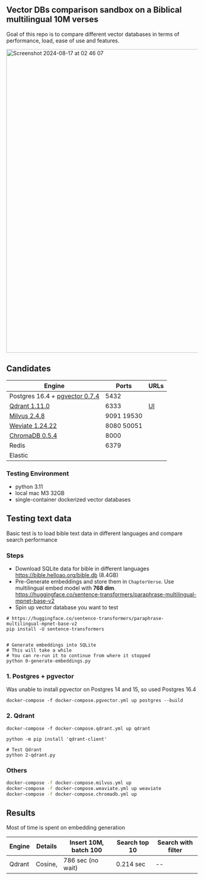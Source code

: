 ## Vector DBs comparison sandbox on a Biblical multilingual 10M verses

Goal of this repo is to compare different vector databases in terms of performance, load,
ease of use and features.

<img width="800" alt="Screenshot 2024-08-17 at 02 46 07" src="https://github.com/user-attachments/assets/29068c19-1a2c-41ab-a15f-a0eeb92d3a2a">


## Candidates

| Engine                                                                 | Ports      | URLs                                                 
|------------------------------------------------------------------------|------------|----------------------------------------------------|
| Postgres 16.4 + [pgvector 0.7.4](https://github.com/pgvector/pgvector) | 5432       |
| [Qdrant 1.11.0](https://github.com/qdrant/qdrant)                      | 6333       | [UI](http://localhost:6333/dashboard#/collections) |
| [Milvus 2.4.8](https://github.com/milvus-io/milvus)                    | 9091 19530 |
| [Weviate 1.24.22](https://github.com/weaviate/weaviate)                | 8080 50051 |
| [ChromaDB 0.5.4](https://github.com/chroma-core/chroma)                | 8000       |
| Redis                                                                  | 6379       |
| Elastic                                                                |            |

### Testing Environment

- python 3.11
- local mac M3 32GB
- single-container dockerized vector databases


## Testing text data

Basic test is to load bible text data in different languages and compare search performance

### Steps
- Download SQLite data for bible in different languages
  https://bible.helloao.org/bible.db (8.4GB)
- Pre-Generate embeddings and store them in `ChapterVerse`. 
Use multilingual embed model with **768 dim**.
https://huggingface.co/sentence-transformers/paraphrase-multilingual-mpnet-base-v2
- Spin up vector database you want to test

```
# https://huggingface.co/sentence-transformers/paraphrase-multilingual-mpnet-base-v2
pip install -U sentence-transformers


# Generate embeddings into SQLite
# This will take a while
# You can re-run it to continue from where it stopped
python 0-generate-embeddings.py
```

### 1. Postgres + pgvector
Was unable to install pgvector on Postgres 14 and 15, so used Postgres 16.4

```
docker-compose -f docker-compose.pgvector.yml up postgres --build
```

### 2. Qdrant
```
docker-compose -f docker-compose.qdrant.yml up qdrant

python -m pip install 'qdrant-client'

# Test Qdrant
python 2-qdrant.py
```


### Others
```bash
docker-compose -f docker-compose.milvus.yml up
docker-compose -f docker-compose.weaviate.yml up weaviate
docker-compose -f docker-compose.chromadb.yml up
```

## Results
Most of time is spent on embedding generation

| Engine | Details  | Insert 10M, batch 100 | Search top 10 | Search with filter|
|--------|----------|-----------------------|---------------|--|
| Qdrant | Cosine,  | 786 sec (no wait)     | 0.214 sec     |--|
